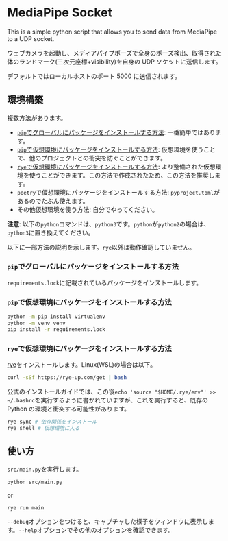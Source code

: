 # MediaPipe Socket

This is a simple python script that allows you to send data from MediaPipe to a UDP socket.

ウェブカメラを起動し、メディアパイプポーズで全身のポーズ検出、取得された体のランドマーク(三次元座標+visibility)を自身の UDP ソケットに送信します。

デフォルトではローカルホストのポート 5000 に送信されます。

## 環境構築

複数方法があります。

- [`pip`でグローバルにパッケージをインストールする方法](#`pip`でグローバルにパッケージをインストールする方法): 一番簡単ではあります。
- [`pip`で仮想環境にパッケージをインストールする方法](#`pip`で仮想環境にパッケージをインストールする方法): 仮想環境を使うことで、他のプロジェクトとの衝突を防ぐことができます。
- [`rye`で仮想環境にパッケージをインストールする方法](#`rye`で仮想環境にパッケージをインストールする方法): より整備された仮想環境を使うことができます。この方法で作成されたため、この方法を推奨します。
- `poetry`で仮想環境にパッケージをインストールする方法: `pyproject.toml`があるのでたぶん使えます。
- その他仮想環境を使う方法: 自分でやってください。

**注意**: 以下の`python`コマンドは、`python3`です。`python`が`python2`の場合は、`python3`に置き換えてください。

以下に一部方法の説明を示します。`rye`以外は動作確認していません。

### `pip`でグローバルにパッケージをインストールする方法

`requirements.lock`に記載されているパッケージをインストールします。

### `pip`で仮想環境にパッケージをインストールする方法

```bash
python -m pip install virtualenv
python -m venv venv
pip install -r requirements.lock
```

### `rye`で仮想環境にパッケージをインストールする方法

[rye](https://rye-up.com/guide/installation/)をインストールします。Linux(WSL)の場合は以下。

```bash
curl -sSf https://rye-up.com/get | bash
```

公式のインストールガイドでは、この後`echo 'source "$HOME/.rye/env"' >> ~/.bashrc`を実行するように書かれていますが、これを実行すると、既存の Python の環境と衝突する可能性があります。

```bash
rye sync # 依存関係をインストール
rye shell # 仮想環境に入る
```

## 使い方

`src/main.py`を実行します。

```bash
python src/main.py
```

or

```bash
rye run main
```

`--debug`オプションをつけると、キャプチャした様子をウィンドウに表示します。`--help`オプションでその他のオプションを確認できます。
